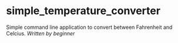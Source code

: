 # simple_temperature_converter
Simple command line application to convert between Fahrenheit and Celcius. *Written by beginner*
